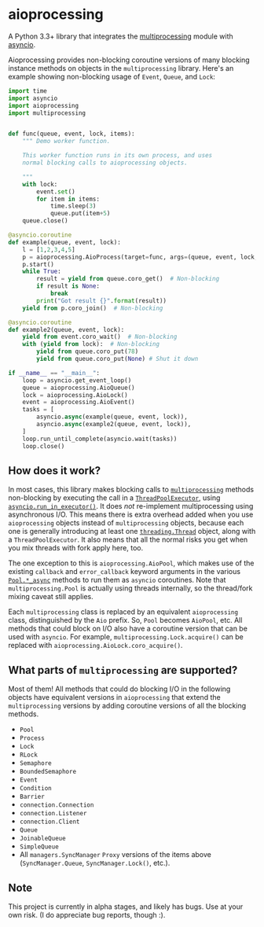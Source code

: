 aioprocessing
=============

A Python 3.3+ library that integrates the [multiprocessing](https://docs.python.org/3/library/multiprocessing.html) module with [asyncio](https://docs.python.org/3/library/asyncio.html).

Aioprocessing provides non-blocking coroutine versions of many blocking instance methods on objects in the `multiprocessing` library. Here's an example showing non-blocking usage of `Event`, `Queue`, and `Lock`:

```python
import time
import asyncio
import aioprocessing
import multiprocessing


def func(queue, event, lock, items):
    """ Demo worker function.

    This worker function runs in its own process, and uses
    normal blocking calls to aioprocessing objects.

    """
    with lock:
        event.set()
        for item in items:
            time.sleep(3)
            queue.put(item+5)
    queue.close()

@asyncio.coroutine
def example(queue, event, lock):
    l = [1,2,3,4,5]
    p = aioprocessing.AioProcess(target=func, args=(queue, event, lock, l))
    p.start()
    while True:
        result = yield from queue.coro_get()  # Non-blocking
        if result is None:
            break
        print("Got result {}".format(result))
    yield from p.coro_join()  # Non-blocking

@asyncio.coroutine
def example2(queue, event, lock):
    yield from event.coro_wait()  # Non-blocking
    with (yield from lock):  # Non-blocking
        yield from queue.coro_put(78)
        yield from queue.coro_put(None) # Shut it down

if __name__ == "__main__":
    loop = asyncio.get_event_loop()
    queue = aioprocessing.AioQueue()
    lock = aioprocessing.AioLock()
    event = aioprocessing.AioEvent()
    tasks = [
        asyncio.async(example(queue, event, lock)), 
        asyncio.async(example2(queue, event, lock)),
    ]
    loop.run_until_complete(asyncio.wait(tasks))
    loop.close()
```

How does it work?
-----------------

In most cases, this library makes blocking calls to [`multiprocessing`](https://docs.python.org/3/library/multiprocessing.html) methods
non-blocking by executing the call in a [`ThreadPoolExecutor`](https://docs.python.org/3/library/concurrent.futures.html#threadpoolexecutor), using
[`asyncio.run_in_executor()`](https://docs.python.org/3/library/asyncio-eventloop.html#asyncio.BaseEventLoop.run_in_executor). 
It does *not* re-implement multiprocessing using asynchronous I/O. This means 
there is extra overhead added when you use `aioprocessing` objects instead of 
`multiprocessing` objects, because each one is generally introducing at least 
one [`threading.Thread`](https://docs.python.org/2/library/threading.html#thread-objects) 
object, along with a `ThreadPoolExecutor`. It also means that all the normal
risks you get when you mix threads with fork apply here, too.

The one exception to this is `aioprocessing.AioPool`, which makes use of the 
existing `callback` and `error_callback` keyword arguments in the various 
[`Pool.*_async`](https://docs.python.org/3/library/multiprocessing.html#multiprocessing.pool.Pool.apply_async) methods to run them as `asyncio` coroutines. Note that 
`multiprocessing.Pool` is actually using threads internally, so the thread/fork
mixing caveat still applies.

Each `multiprocessing` class is replaced by an equivalent `aioprocessing` class,
distinguished by the `Aio` prefix. So, `Pool` becomes `AioPool`, etc. All methods
that could block on I/O also have a coroutine version that can be used with 
`asyncio`. For example, `multiprocessing.Lock.acquire()` can be replaced with 
`aioprocessing.AioLock.coro_acquire()`.

What parts of `multiprocessing` are supported?
---------------------------------------------

Most of them! All methods that could do blocking I/O in the following objects
have equivalent versions in `aioprocessing` that extend the `multiprocessing`
versions by adding coroutine versions of all the blocking methods.

- `Pool`
- `Process`
- `Lock`
- `RLock`
- `Semaphore`
- `BoundedSemaphore`
- `Event`
- `Condition`
- `Barrier`
- `connection.Connection`
- `connection.Listener`
- `connection.Client`
- `Queue`
- `JoinableQueue`
- `SimpleQueue`
- All `managers.SyncManager` `Proxy` versions of the items above (`SyncManager.Queue`, `SyncManager.Lock()`, etc.).

Note
----

This project is currently in alpha stages, and likely has bugs. Use at your own risk. (I do appreciate bug reports, though :).
